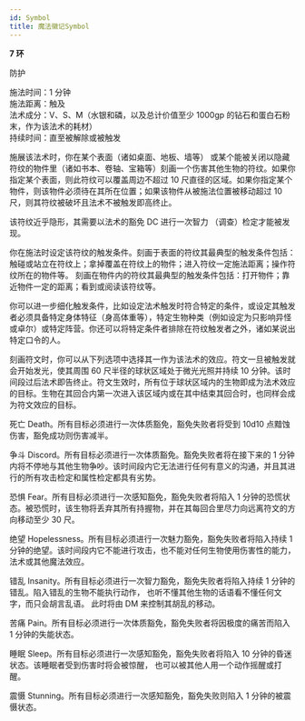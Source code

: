 ```yaml
---
id: Symbol
title: 魔法徽记Symbol
---
```


**7 环**

防护

施法时间：1 分钟  
施法距离：触及  
法术成分：V、S、M（水银和磷，以及总计价值至少 1000gp 的钻石和蛋白石粉末，作为该法术的耗材）  
持续时间：直至被解除或被触发

施展该法术时，你在某个表面（诸如桌面、地板、墙等）
或某个能被关闭以隐藏符纹的物件里（诸如书本、卷轴、宝箱等）刻画一个伤害其他生物的符纹。如果你指定某个表面，则此符纹可以覆盖周边不超过 10 尺直径的区域。如果你指定某个物件，则该物件必须待在其所在位置；如果该物件从被施法位置被移动超过 10 尺，则其符纹被破坏且法术不被触发即高终止。

该符纹近乎隐形，其需要以法术的豁免 DC 进行一次智力
（调查）检定才能被发现。

你在施法时设定该符纹的触发条件。刻画于表面的符纹其最典型的触发条件包括：触碰或站立在符纹上；拿掉覆盖在符纹上的物件；进入符纹一定施法距离；操作符纹所在的物件等。
刻画在物件内的符纹其最典型的触发条件包括：打开物件；靠近物件一定的距离；看到或阅读该符纹等。

你可以进一步细化触发条件，比如设定法术触发时符合特定的条件，或设定其触发者必须具备特定身体特征（身高体重等），特定生物种类（例如设定为只影响异怪或卓尔）或特定阵营。你还可以将特定条件者排除在符纹触发者之外，诸如某说出特定口令的人。

刻画符文时，你可以从下列选项中选择其一作为该法术的效应。符文一旦被触发就会开始发光，使其周围 60 尺半径的球状区域处于微光光照并持续 10 分钟。该时间段过后法术即告终止。符文生效时，所有位于球状区域内的生物即成为法术效应的目标。生物在其回合内第一次进入该区域内或在其中结束其回合时，也同样会成为符文效应的目标。

死亡
Death。所有目标必须进行一次体质豁免，豁免失败者将受到 10d10 点黯蚀伤害，豁免成功则伤害减半。

争斗
Discord。所有目标必须进行一次体质豁免。豁免失败者将在接下来的 1 分钟内将不停地与其他生物争吵。该时间段内它无法进行任何有意义的沟通，并且其进行的所有攻击检定和属性检定都具有劣势。

恐惧
Fear。所有目标必须进行一次感知豁免，豁免失败者将陷入 1 分钟的恐慌状态。被恐慌时，该生物将丢弃其所有持握物，并在其每回合里尽力向远离符文的方向移动至少 30 尺。

绝望
Hopelessness。所有目标必须进行一次魅力豁免，豁免失败者将陷入持续 1 分钟的绝望。该时间段内它不能进行攻击，也不能对任何生物使用伤害性的能力，法术或其他魔法效应。

错乱
Insanity。所有目标必须进行一次智力豁免，豁免失败者将陷入持续 1 分钟的错乱。陷入错乱的生物不能执行动作，
也听不懂其他生物的话语看不懂任何文字，而只会胡言乱语。
此时将由 DM 来控制其胡乱的移动。

苦痛
Pain。所有目标必须进行一次体质豁免，豁免失败者将因极度的痛苦而陷入 1 分钟的失能状态。

睡眠 Sleep。所有目标必须进行一次感知豁免，豁免失败者将陷入 10 分钟的昏迷状态。该睡眠者受到伤害时将会被惊醒，
也可以被其他人用一个动作摇醒或打醒。

震慑 Stunning。所有目标必须进行一次感知豁免，豁免失败则陷入 1 分钟的被震慑状态。
